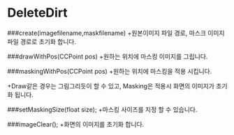 DeleteDirt
==========

###create(imagefilename,maskfilename)
+원본이미지 파일 경로, 마스크 이미지 파일 경로로 초기화 합니다.

###drawWithPos(CCPoint pos)
+원하는 위치에 마스킹 이미지를 그립니다.

###maskingWithPos(CCPoint pos)
+원하는 위치에 마스킹을 적용 시킵니다.

+Draw같은 경우는 그림그리듯이 할 수 있고,
Masking은 적용시 화면의 이미지가 초기화 됩니다.

###setMaskingSize(float size);
+마스킹 사이즈를 지정 할 수 있습니다.

###imageClear();
+화면의 이미지를 초기화 합니다.
